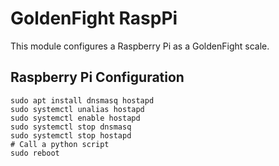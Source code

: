 # GoldenFight RaspPi

This module configures a Raspberry Pi as a GoldenFight scale.

## Raspberry Pi Configuration

```
sudo apt install dnsmasq hostapd
sudo systemctl unalias hostapd
sudo systemctl enable hostapd
sudo systemctl stop dnsmasq
sudo systemctl stop hostapd
# Call a python script
sudo reboot
```

